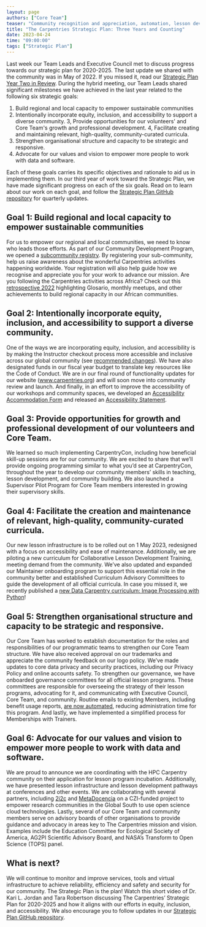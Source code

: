 ```yaml
---
layout: page
authors: ["Core Team"]
teaser: "Community recognition and appreciation, automation, lesson development training, and improved accessibility. Progress towards The Carpentries Strategic Plan for 2020-2025"
title: "The Carpentries Strategic Plan: Three Years and Counting"
date: 2023-04-24
time: "09:00:00"
tags: ["Strategic Plan"]
---
```


Last week our Team Leads and Executive Council met to discuss progress towards our strategic plan for 2020-2025. The last update we shared with the 
community was in May of 2022. If you missed it, read our 
[Strategic Plan Year Two in Review](https://carpentries.org/blog/2022/05/year-two-strategic-plan-update/). 
During the hybrid meeting, our Team Leads shared significant milestones we have achieved in the last year related to the following six strategic 
goals:

1. Build regional and local capacity to empower sustainable communities
2. Intentionally incorporate equity, inclusion, and accessibility to support a diverse community.
3, Provide opportunities for our volunteers' and Core Team's growth and professional development.
4, Facilitate creating and maintaining relevant, high-quality, community-curated curricula.
5. Strengthen organisational structure and capacity to be strategic and responsive.
6. Advocate for our values and vision to empower more people to work with data and software.


Each of these goals carries its specific objectives and rationale to aid us in implementing them.
In our third year of work toward the Strategic Plan, we have made significant progress on each of the six goals. Read on to learn about our work on 
each goal, and follow the [Strategic Plan GitHub repository](https://github.com/carpentries/strategic-plan) for quarterly updates.

## Goal 1: Build regional and local capacity to empower sustainable communities

For us to empower our regional and local communities, we need to know who leads those efforts. As part of our Community Development Program, we opened 
a [subcommunity registry](https://carpentries.org/blog/2023/02/register-your-subcommunity/). By registering your sub-community, help us raise awareness 
about the wonderful Carpentries activities happening worldwide. Your registration will also help guide how we recognise and appreciate you for your work 
to advance our mission. Are you following the Carpentries activities across Africa? Check out this 
[retrospective 2022](https://docs.google.com/presentation/d/1p2t_kxMN8GWV_ddZpgOENVq7OAns_nD8lGq5hJu_xIk/edit#slide=id.g102fef8a4b2_0_14) 
highlighting Glosario, monthly meetups, and other achievements to build regional capacity in our African communities.

## Goal 2: Intentionally incorporate equity, inclusion, and accessibility to support a diverse community.

One of the ways we are incorporating equity, inclusion, and accessibility is by making the Instructor checkout process more accessible and inclusive 
across our global community (see [recommended changes](https://github.com/carpentries/trainers/issues/226)). We have also designated funds in our fiscal 
year budget to translate key resources like the Code of Conduct. We are in our final round of functionality updates for our website (www.carpentries.org) and will soon move into community review and launch. And finally, in an effort to improve the accessibility of our workshops and community spaces, we developed an [Accessibility Accommodation Form](https://carpentries.typeform.com/to/B2OSYaD0) and released an [Accessibility Statement](https://carpentries.org/blog/2023/03/accessibility-statement-and-accommodation-form/). 

## Goal 3: Provide opportunities for growth and professional development of our volunteers and Core Team.

We learned so much implementing CarpentryCon, including how beneficial skill-up sessions are for our community. We are excited to share that we’ll 
provide ongoing programming similar to what you’d see at CarpentryCon, throughout the year to develop our community members’ skills in teaching, lesson 
development, and community building. We also launched a Supervisor Pilot Program for Core Team members interested in growing their supervisory skills.

## Goal 4: Facilitate the creation and maintenance of relevant, high-quality, community-curated curricula.

Our new lesson infrastructure is to be rolled out on 1 May 2023, redesigned with a focus on accessibility and ease of maintenance. Additionally, we are 
piloting a new curriculum for Collaborative Lesson Development Training, meeting demand from the community. We’ve also updated and expanded our 
Maintainer onboarding program to support this essential role in the community better and established Curriculum Advisory Committees to guide the development of all official curricula.
In case you missed it, we recently published a [new Data Carpentry curriculum: Image Processing with Python](https://carpentries.org/blog/2023/01/dc-image-processing-stable-release/)! 

## Goal 5: Strengthen organisational structure and capacity to be strategic and responsive.

Our Core Team has worked to establish documentation for the roles and responsibilities of our programmatic teams to strengthen our Core Team structure. 
We have also received approval on our trademarks and appreciate the community feedback on our logo policy. We’ve made updates to core data privacy and 
security practices, including our Privacy Policy and online accounts safety. To strengthen our governance, we have onboarded governance committees for 
all official lesson programs. These committees are responsible for overseeing the strategy of their lesson programs, advocating for it, and communicating with Executive Council, Core Team, and community.
Routine emails to existing Members, including benefit usage reports, [are now automated](https://github.com/carpentries/strategic-plan/issues/55#issuecomment-1160757632), reducing administration time for this program. And lastly, we have implemented a simplified process for Memberships with Trainers.

## Goal 6: Advocate for our values and vision to empower more people to work with data and software.

We are proud to announce we are coordinating with the HPC Carpentry community on their application for lesson program incubation. Additionally, we have 
presented lesson infrastructure and lesson development pathways at conferences and other events. We are collaborating with several partners, including 
[2i2c](https://2i2c.org/) and [MetaDocencia](https://www.metadocencia.org/) on a CZI-funded project to empower research communities in the Global South 
to use open science cloud technologies. Lastly, several of our Core Team and community members serve on advisory boards of other organisations to provide guidance and advocacy in areas key to The Carpentries mission and vision. Examples include the Education Committee for Ecological Society of America, AG2PI Scientific Advisory Board, and NASA’s Transform to Open Science (TOPS) panel.

## What is next?
We will continue to monitor and improve services, tools and virtual infrastructure to achieve reliability, efficiency and safety and security for our 
community. The Strategic Plan is the plan! Watch this short video of Dr. Kari L. Jordan and Tara Robertson discussing The Carpentries’ Strategic Plan 
for 2020-2025 and how it aligns with our efforts in equity, inclusion, and accessibility. We also encourage you to follow updates in our 
[Strategic Plan GitHub repository](https://github.com/carpentries/strategic-plan). 
